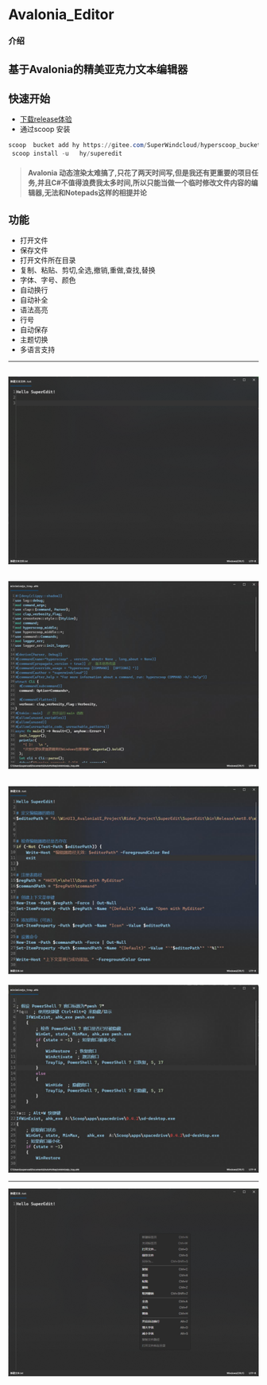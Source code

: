 # Avalonia_Editor

### 介绍
##  基于Avalonia的精美亚克力文本编辑器

 
## 快速开始 

- [下载release体验](https://gitee.com/SuperWindcloud/avalonia_-editor/releases/download/1.1.1/SuperEdit.exe)
-  通过scoop 安装
```powershell
scoop  bucket add hy https://gitee.com/SuperWindcloud/hyperscoop_bucket 
 scoop install -u   hy/superedit 
```

> ####   Avalonia 动态渲染太难搞了,只花了两天时间写,但是我还有更重要的项目任务,并且C#不值得浪费我太多时间,所以只能当做一个临时修改文件内容的编辑器,无法和Notepads这样的相提并论


## 功能
- 打开文件
- 保存文件
- 打开文件所在目录
- 复制、粘贴、剪切,全选,撤销,重做,查找,替换
- 字体、字号、颜色
- 自动换行
- 自动补全
- 语法高亮
- 行号
- 自动保存
- 主题切换
- 多语言支持
 
---
![img](img/11-27-24-160236.png)
---
![img](img/剪贴板图片.jpg)
---
![img](img/powershell.jpg)
---
![img](img/awh.jpg)

---
![img](img/11-27-24-190235.png)
